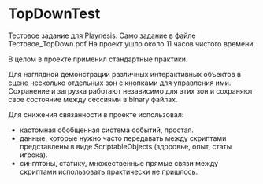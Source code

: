 # TopDownTest

Тестовое задание для Playnesis. Само задание в файле Тестовое_TopDown.pdf
На проект ушло около 11 часов чистого времени.

В целом в проекте применил стандартные практики.

Для наглядной демонстрации различных интерактивных объектов в сцене несколько
отдельных зон с кнопками для управления ими. Сохранение и загрузка работают независимо
для этих зон и сохраняют свое состояние между сессиями в binary файлах.

Для снижения связанности в проекте использовал:
* кастомная обобщенная система событий, простая.
* данные, которые нужно часто передавать между скриптами представлены в виде 
  ScriptableObjects (здоровье, опыт, статы игрока).
* синглтоны, статику, множественные прямые связи между скриптами использовать
  практически не пришлось.

